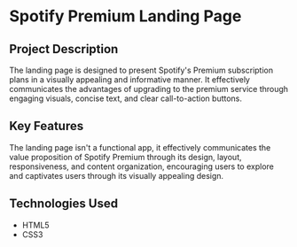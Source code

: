 # Spotify Premium Landing Page

## Project Description

The landing page is designed to present Spotify's Premium subscription plans in a visually appealing and informative manner. It effectively communicates the advantages of upgrading to the premium service through engaging visuals, concise text, and clear call-to-action buttons.

## Key Features

The landing page isn't a functional app, it effectively communicates the value proposition of Spotify Premium through its design, layout, responsiveness, and content organization, encouraging users to explore and captivates users through its visually appealing design.

## Technologies Used

- HTML5
- CSS3
